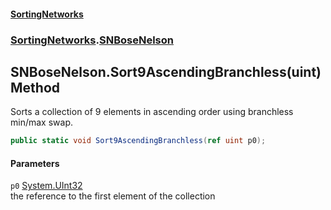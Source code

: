 #### [SortingNetworks](index.md 'index')
### [SortingNetworks](SortingNetworks.md 'SortingNetworks').[SNBoseNelson](SortingNetworks_SNBoseNelson.md 'SortingNetworks.SNBoseNelson')
## SNBoseNelson.Sort9AscendingBranchless(uint) Method
Sorts a collection of 9 elements in ascending order using branchless min/max swap.  
```csharp
public static void Sort9AscendingBranchless(ref uint p0);
```
#### Parameters
<a name='SortingNetworks_SNBoseNelson_Sort9AscendingBranchless(uint)_p0'></a>
`p0` [System.UInt32](https://docs.microsoft.com/en-us/dotnet/api/System.UInt32 'System.UInt32')  
the reference to the first element of the collection
  

